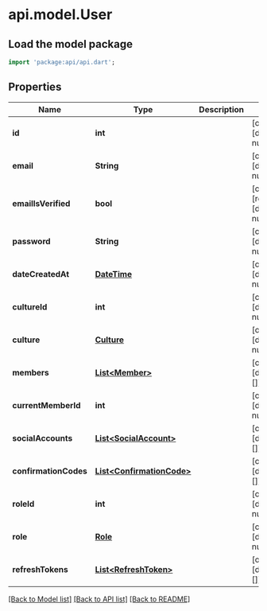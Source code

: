 # api.model.User

## Load the model package
```dart
import 'package:api/api.dart';
```

## Properties
Name | Type | Description | Notes
------------ | ------------- | ------------- | -------------
**id** | **int** |  | [optional] [default to null]
**email** | **String** |  | [optional] [default to null]
**emailIsVerified** | **bool** |  | [optional] [readonly] [default to null]
**password** | **String** |  | [optional] [default to null]
**dateCreatedAt** | [**DateTime**](DateTime.md) |  | [optional] [default to null]
**cultureId** | **int** |  | [optional] [default to null]
**culture** | [**Culture**](Culture.md) |  | [optional] [default to null]
**members** | [**List&lt;Member&gt;**](Member.md) |  | [optional] [default to []]
**currentMemberId** | **int** |  | [optional] [default to null]
**socialAccounts** | [**List&lt;SocialAccount&gt;**](SocialAccount.md) |  | [optional] [default to []]
**confirmationCodes** | [**List&lt;ConfirmationCode&gt;**](ConfirmationCode.md) |  | [optional] [default to []]
**roleId** | **int** |  | [optional] [default to null]
**role** | [**Role**](Role.md) |  | [optional] [default to null]
**refreshTokens** | [**List&lt;RefreshToken&gt;**](RefreshToken.md) |  | [optional] [default to []]

[[Back to Model list]](../README.md#documentation-for-models) [[Back to API list]](../README.md#documentation-for-api-endpoints) [[Back to README]](../README.md)


